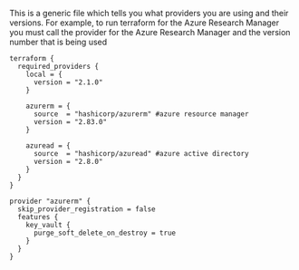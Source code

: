 This is a generic file which tells you what providers you are using and their versions. For example, to run terraform for the Azure Research Manager you must call the provider for the Azure Research Manager and the version number that is being used

```
terraform {
  required_providers {
    local = {
      version = "2.1.0"
    }

    azurerm = {
      source  = "hashicorp/azurerm" #azure resource manager
      version = "2.83.0"
    }

    azuread = {
      source  = "hashicorp/azuread" #azure active directory
      version = "2.8.0"
    }
  }
}

provider "azurerm" {
  skip_provider_registration = false
  features {
    key_vault {
      purge_soft_delete_on_destroy = true
    }
  }
}

```